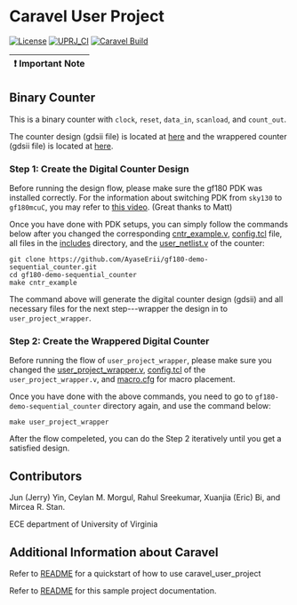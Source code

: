 # Caravel User Project

[![License](https://img.shields.io/badge/License-Apache%202.0-blue.svg)](https://opensource.org/licenses/Apache-2.0) [![UPRJ_CI](https://github.com/efabless/caravel_project_example/actions/workflows/user_project_ci.yml/badge.svg)](https://github.com/efabless/caravel_project_example/actions/workflows/user_project_ci.yml) [![Caravel Build](https://github.com/efabless/caravel_project_example/actions/workflows/caravel_build.yml/badge.svg)](https://github.com/efabless/caravel_project_example/actions/workflows/caravel_build.yml)

| :exclamation: Important Note            |
|-----------------------------------------|

## Binary Counter

This is a binary counter with `clock`, `reset`, `data_in`, `scanload`, and `count_out`.

The counter design (gdsii file) is located at [here](https://github.com/AyaseErii/gf180-demo-sequential_counter/tree/main/openlane/cntr_example/runs/cntr_example/results/final/gds) and the wrappered counter (gdsii file) is located at [here](https://github.com/AyaseErii/gf180-demo-sequential_counter/tree/main/openlane/user_project_wrapper/runs/user_project_wrapper/results/final/gds).

### Step 1: Create the Digital Counter Design
Before running the design flow, please make sure the gf180 PDK was installed correctly. For the information about switching PDK from `sky130` to `gf180mcuC`, you may refer to [this video](https://www.youtube.com/watch?v=4-kISttsPbY). (Great thanks to Matt)

Once you have done with PDK setups, you can simply follow the commands below after you changed the corresponding [cntr_example.v](https://github.com/AyaseErii/gf180-demo-sequential_counter/blob/main/verilog/rtl/cntr_example.v), [config.tcl](https://github.com/AyaseErii/gf180-demo-sequential_counter/blob/main/openlane/cntr_example/config.tcl) file, all files in the [includes](https://github.com/AyaseErii/gf180-demo-sequential_counter/tree/main/verilog/includes) directory, and the [user_netlist.v](https://github.com/AyaseErii/gf180-demo-sequential_counter/blob/main/verilog/rtl/uprj_netlists.v) of the counter:
```
git clone https://github.com/AyaseErii/gf180-demo-sequential_counter.git
cd gf180-demo-sequential_counter
make cntr_example
```

The command above will generate the digital counter design (gdsii) and all necessary files for the next step---wrapper the design in to `user_project_wrapper`.

### Step 2: Create the Wrappered Digital Counter

Before running the flow of `user_project_wrapper`, please make sure you changed the [user_project_wrapper.v](https://github.com/AyaseErii/gf180-demo-sequential_counter/blob/main/verilog/rtl/user_project_wrapper.v), [config.tcl](https://github.com/AyaseErii/gf180-demo-sequential_counter/blob/main/openlane/user_project_wrapper/config.tcl) of the `user_project_wrapper.v`, and [macro.cfg](https://github.com/AyaseErii/gf180-demo-sequential_counter/blob/main/openlane/user_project_wrapper/macro.cfg) for macro placement.

Once you have done with the above commands, you need to go to `gf180-demo-sequential_counter` directory again, and use the command below:
```
make user_project_wrapper
```

After the flow compeleted, you can do the Step 2 iteratively until you get a satisfied design.

## Contributors
Jun (Jerry) Yin, Ceylan M. Morgul, Rahul Sreekumar, Xuanjia (Eric) Bi, and Mircea R. Stan.

ECE department of University of Virginia


## Additional Information about Caravel

Refer to [README](docs/source/index.rst#section-quickstart) for a quickstart of how to use caravel_user_project

Refer to [README](docs/source/index.rst) for this sample project documentation. 
